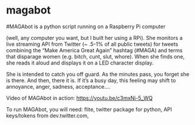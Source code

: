 # magabot
#MAGAbot is a python script running on a Raspberry Pi computer 

(well, any computer you want, but I built her using a RPi). She monitors a live streaming API from Twitter (~ .5-1% of all public tweets) for tweets combining the “Make America Great Again” hashtag (#MAGA) and terms that disparage women (e.g. bitch, cunt, slut, whore). When she finds one, she reads it aloud and displays it on a LED character display. 

She is intended to catch you off guard. As the minutes pass, you forget she is there. And then, there it is. If it’s a busy day, this feeling may shift to annoyance, anger, sadness, acceptance….

Video of MAGAbot in action: https://youtu.be/c3mxNi-5_WQ

To run MAGAbot, you will need:
flite,
twitter package for python, 
API keys/tokens from dev.twitter.com, 
